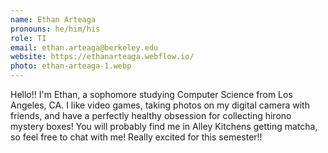 ```yaml
---
name: Ethan Arteaga
pronouns: he/him/his
role: TI
email: ethan.arteaga@berkeley.edu
website: https://ethanarteaga.webflow.io/
photo: ethan-arteaga-1.webp
---
```


Hello!! I'm Ethan, a sophomore studying Computer Science from Los Angeles, CA. I like video games, taking photos on my digital camera with friends, and have a perfectly healthy obsession for collecting hirono mystery boxes! You will probably find me in Alley Kitchens getting matcha, so feel free to chat with me! Really excited for this semester!!